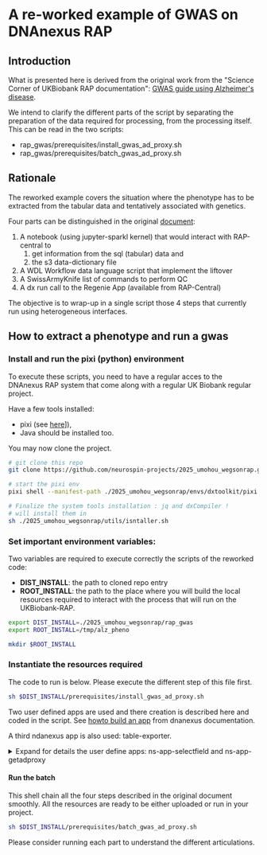 # A re-worked example of GWAS on DNAnexus RAP

## Introduction
What is presented here is derived from the original work from the "Science Corner of UKBiobank RAP documentation": [GWAS guide using Alzheimer's disease](https://dnanexus.gitbook.io/uk-biobank-rap/science-corner/gwas-using-alzheimers-disease).
 
 We intend to clarify the different parts of the script by separating the preparation of the data required for processing, from the processing itself. This can be read in the two scripts:
 - rap_gwas/prerequisites/install_gwas_ad_proxy.sh
 - rap_gwas/prerequisites/batch_gwas_ad_proxy.sh

## Rationale
The reworked example covers the situation where the phenotype has to be extracted from the tabular data and tentatively associated with genetics.

Four parts can be distinguished in the original [document](https://dnanexus.gitbook.io/uk-biobank-rap/science-corner/gwas-using-alzheimers-disease): 
1. A notebook  (using jupyter-sparkl kernel) that would interact with RAP-central to 
   1. get information from the sql (tabular) data and 
   2. the s3 data-dictionary file
2. A WDL Workflow data language script that implement the liftover
3. A SwissArmyKnife list of commands to perform QC
4. A dx run call to the Regenie App (available from RAP-Central)


The objective is to wrap-up in a single script those 4 steps that currently run using heterogeneous interfaces.

## How to extract a phenotype and run a gwas

### Install and run the pixi (python) environment
To execute these scripts, you need to have a regular acces to the DNAnexus RAP system that come along with a regular UK Biobank regular project.

Have a few tools installed:
- pixi (see [here](https://pixi.sh/dev/installation/)]),
- Java should be installed too.

You may now clone the project.

```bash
# git clone this repo
git clone https://github.com/neurospin-projects/2025_umohou_wegsonrap.git

# start the pixi env
pixi shell --manifest-path ./2025_umohou_wegsonrap/envs/dxtoolkit/pixi.toml 

# Finalize the system tools installation : jq and dxCompiler !
# will install them in  
sh ./2025_umohou_wegsonrap/utils/isntaller.sh
```

### Set important environment variables:
Two variables are required to execute correctly the scripts of the reworked code:
- **DIST_INSTALL**: the path to cloned repo entry
- **ROOT_INSTALL**: the path to the place where you will build the local resources required to interact with the process that will run on the UKBiobank-RAP.

```bash
export DIST_INSTALL=./2025_umohou_wegsonrap/rap_gwas
export ROOT_INSTALL=/tmp/alz_pheno

mkdir $ROOT_INSTALL
```
### Instantiate the resources required

The code to run is below. Please execute the different step of this file first.

```bash
sh $DIST_INSTALL/prerequisites/install_gwas_ad_proxy.sh
```

Two user defined apps are used and there creation is described here and coded in the script. See [howto build an app](https://academy.dnanexus.com/buildingapplets/python/python_wc) from dnanexus documentation.

A third ndanexus app is also used: table-exporter.

<details><summary>Expand for details the user define apps: ns-app-selectfield and ns-app-getadproxy</summary>


#### ns-app-selectfields

This app will manage the query of the data-dictionary file available from RAP-central. The data disctionnary starts from the "datasource" which is the "refreshable" view of the UK Biobank data.

Set a ROOT_INSTALL variable
```bash
export DIST_INSTALL=<git-entry>/full_pipelines/GWAS_AD_PROXY
export ROOT_INSTALL=/tmp/alz_pheno

mkdir $ROOT_INSTALL/scripts
```

Create the template for the app. The wizard will create a skeleton. The input and output variables of the app are specified in $DIST_INSTALL/prerequisites/selectfield.json

```bash
cd $ROOT_INSTALL/scripts
rm -rf $ROOT_INSTALL/scripts/ns-app-selectfield
dx-app-wizard --json-file $DIST_INSTALL/prerequisites/selectfield.json << EOF


20m
Python
y
y
mem1_ssd1_v2_x16
EOF
# answer are the defaults value, 
# but Python for language, 
# but Internet (yes)
# but access projec (yes)
# 20m for timeout,
# and mem1_ssd1_v2_x16 for instance_type
tree ns-app-selectfield
# should display
ns-app-selectfield/
├── dxapp.json
├── Readme.developer.md
├── Readme.md
├── resources
├── src
│   └── ns-app-selectfield.py
└── test
    └── test.py
```

Then edit the src/ns-app-selectfield.py code look at the sekeleton first and see how it was modified.
```sh
cat $ROOT_INSTALL/scripts/ns-app-selectfield/src/ns-app-selectfield.py

cp $DIST_INSTALL/prerequisites/selectfield_template.py \
   $ROOT_INSTALL/scripts/ns-app-selectfield/src/ns-app-selectfield.py
```

Then edit the $ROOT_INSTALL/scripts/ns-app-selectfield/dxap.json and add in the runSpecs part, and fix the regionalOptions with.

```json
    "execDepends": [
      {"name": "pandas",
       "package_manager": "pip"}
    ],

  "regionalOptions": {
    "aws:eu-west-2": {
      "systemRequirements": {
        "*": {
          "instanceType": "mem1_ssd1_v2_x16"
        }
      }
    }
  }
```
Or you can run these lines to patch the dxapp.json
```bash
python $DIST_INSTALL/prerequisites/patch_app_selectfiled.py
``` 

Then "compile" the app ns-app-selectfield. It will be uploaded in /commons/ns-app/

```bash
cd $ROOT_INSTALL/scripts
ls
#ns-app-selectfiled
 
$DIST_INSTALL/prerequisites/build-ns-app-selectfield.sh ns-app-selectfiled
# reply applet-id applet-XXXXXXXXXXXXXXXXXXXXXXXXXX
```


#### ns-app-getadproxy



This app will interpret the result of a table-export csv file ouput. This app will interpret the existence of AD status in ascending of a given persons (their father or mother) to proxyfy an AD risk.

Set a ROOT_INSTALL variable
```
ROOT_INSTALL=/neurospin/brainomics/25_UM_Rap_Transition/gits/2025_amohou_wegsonrap/full_pipelines/GWAS_AD_PROXY
```

Create the template for the app.

```bash
cd $ROOT_INSTALL/scripts
dx-app-wizard --json-file $ROOT_INSTALL/prerequisites/getadproxy.json
# anser are the defaults value, 
# but Python for language, 
# 20m for timeout,
# and mem1_ssd1_v2_x16 for instance_type
tree ns-app-prolog
# should display
ns-app-prolog/
├── dxapp.json
├── Readme.developer.md
├── Readme.md
├── resources
├── src
│   └── ns-app-prolog.py
└── test
    └── test.py
```

Then edit the dxap.json and add in the runSpecs part.
```json
    "execDepends": [
      {"name": "pandas",
       "package_manager": "pip"}
    ],
```
And fix the regionalOptions with
```json
  "regionalOptions": {
    "aws:eu-west-2": {
      "systemRequirements": {
        "*": {
          "instanceType": "mem1_ssd1_v2_x16"
        }
      }
    }
  }
```


</details>

#### Run the batch

This shell chain all the four steps described in the original document smoothly. All the resources are ready to be either uploaded or run in your project.


```bash
sh $DIST_INSTALL/prerequisites/batch_gwas_ad_proxy.sh
```

Please consider running each part to understand the different articulations.
